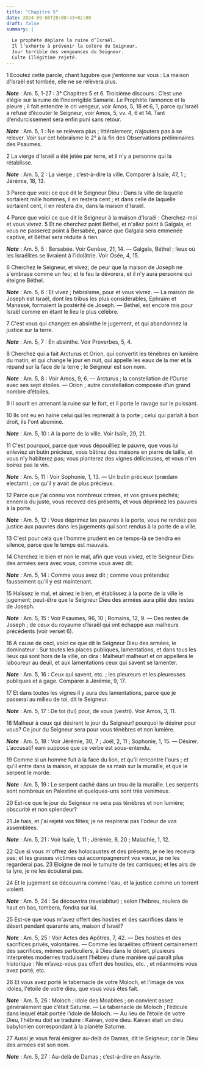 ```yaml
---
title: "Chapitre 5"
date: 2024-09-06T20:00:43+02:00
draft: false
summary: |
  
  Le prophète déplore la ruine d’Israël.
  Il l’exhorte à prévenir la colère du Seigneur.
  Jour terrible des vengeances du Seigneur.
  Culte illégitime rejeté.
---
```



1 Ecoutez cette parole, chant lugubre que j'entonne sur vous : La maison d'Israël est tombée, elle ne se relèvera plus.

***Note*** :  Am. 5, 1-27 : 3° Chapitres 5 et 6. Troisième discours : C’est une élégie sur la ruine de l’incorrigible Samarie. Le Prophète l’annonce et la pleure ; il fait entendre le cri vengeur, voir Amos, 5, 18 et 6, 1, parce qu’Israël a refusé d’écouter le Seigneur, voir Amos, 5, vv. 4, 6 et 14. Tant d’endurcissement sera enfin puni sans retour.

***Note*** :  Am. 5, 1 : Ne se relèvera plus ; littéralement, n’ajoutera pas à se relever. Voir sur cet hébraïsme le 2° à la fin des Observations préliminaires des Psaumes.


2 La vierge d'Israël a été jetée par terre, et il n'y a personne qui la rétablisse.

***Note*** :  Am. 5, 2 : La vierge ; c’est-à-dire la ville. Comparer à Isaïe, 47, 1 ; Jérémie, 18, 13.


3 Parce que voici ce que dit le Seigneur Dieu : Dans la ville de laquelle sortaient mille hommes, il en restera cent ; et dans celle de laquelle sortaient cent, il en restera dix, dans la maison d'Israël.


4 Parce que voici ce que dit le Seigneur à la maison d'Israël : Cherchez-moi et vous vivrez. 5 Et ne cherchez point Béthel, et n'allez point à Galgala, et vous ne passerez point à Bersabée, parce que Galgala sera emmenée captive, et Béthel sera réduite à rien.

***Note*** :  Am. 5, 5 : Bersabée. Voir Genèse, 21, 14. ― Galgala, Béthel ; lieux où les Israélites se livraient à l’idolâtrie. Voir Osée, 4, 15.


6 Cherchez le Seigneur, et vivez; de peur que la maison de Joseph ne s'embrase comme un feu; et le feu la dévorera, et il n'y aura personne qui éteigne Béthel.

***Note*** :  Am. 5, 6 : Et vivez ; hébraïsme, pour et vous vivrez. ― La maison de Joseph est Israël, dont les tribus les plus considérables, Ephraïm et Manassé, formaient la postérité de Joseph. ― Béthel, est encore mis pour Israël comme en étant le lieu le plus célèbre.


7 C'est vous qui changez en absinthe le jugement, et qui abandonnez la justice sur la terre.

***Note*** :  Am. 5, 7 : En absinthe. Voir Proverbes, 5, 4.


8 Cherchez qui a fait Arcturus et Orion, qui convertit les ténèbres en lumière du matin, et qui change le jour en nuit, qui appelle les eaux de la mer et la répand sur la face de la terre ; le Seigneur est son nom.

***Note*** :  Am. 5, 8 : Voir Amos, 9, 6. ― Arcturus ; la constellation de l’Ourse avec ses sept étoiles. ― Orion ; autre constellation composée d’un grand nombre d’étoiles.

9 Il sourit en amenant la ruine sur le fort, et il porte le ravage sur le puissant.


10 Ils ont eu en haine celui qui les reprenait à la porte ; celui qui parlait à bon droit, ils l'ont abominé.

***Note*** :  Am. 5, 10 : A la porte de la ville. Voir Isaïe, 29, 21.

11 C'est pourquoi, parce que vous dépouilliez le pauvre, que vous lui enleviez un butin précieux, vous bâtirez des maisons en pierre de taille, et vous n'y habiterez pas; vous planterez des vignes délicieuses, et vous n'en boirez pas le vin.

***Note*** :  Am. 5, 11 : Voir Sophonie, 1, 13. ― Un butin précieux (prædam electam) ; ce qu’il y avait de plus précieux.

12 Parce que j'ai connu vos nombreux crimes, et vos graves péchés; ennemis du juste, vous recevez des présents, et vous déprimez les pauvres à la porte.

***Note*** :  Am. 5, 12 : Vous déprimez les pauvres à la porte, vous ne rendez pas justice aux pauvres dans les jugements qui sont rendus à la porte de a ville.


13 C'est pour cela que l'homme prudent en ce temps-là se tiendra en silence, parce que le temps est mauvais.


14 Cherchez le bien et non le mal, afin que vous viviez, et le Seigneur Dieu des armées sera avec vous, comme vous avez dit.

***Note*** :  Am. 5, 14 : Comme vous avez dit ; comme vous prétendez faussement qu’il y est maintenant.

15 Haïssez le mal, et aimez le bien, et établissez à la porte de la ville le jugement; peut-être que le Seigneur Dieu des armées aura pitié des restes de Joseph.

***Note*** :  Am. 5, 15 : Voir Psaumes, 96, 10 ; Romains, 12, 9. ― Des restes de Joseph ; de ceux du royaume d’Israël qui ont échappé aux malheurs précédents (voir verset 6).


16 A cause de ceci, voici ce que dit le Seigneur Dieu des armées, le dominateur : Sur toutes les places publiques, lamentations, et dans tous les lieux qui sont hors de la ville, on dira : Malheur! malheur! et on appellera le laboureur au deuil, et aux lamentations ceux qui savent se lamenter.

***Note*** :  Am. 5, 16 : Ceux qui savent, etc. ; les pleureurs et les pleureuses publiques et à gage. Comparer à Jérémie, 9, 17.

17 Et dans toutes les vignes il y aura des lamentations, parce que je passerai au milieu de toi, dit le Seigneur.

***Note*** :  Am. 5, 17 : De toi (tui) pour, de vous (vestri). Voir Amos, 3, 11.


18 Malheur à ceux qui désirent le jour du Seigneur! pourquoi le désirer pour vous? Ce jour du Seigneur sera pour vous ténèbres et non lumière.

***Note*** :  Am. 5, 18 : Voir Jérémie, 30, 7 ; Joël, 2, 11 ; Sophonie, 1, 15. ― Désirer. L’accusatif eam suppose que ce verbe est sous-entendu.

19 Comme si un homme fuit à la face du lion, et qu'il rencontre l'ours ; et qu'il entre dans la maison, et appuie de sa main sur la muraille, et que le serpent le morde.

***Note*** :  Am. 5, 19 : Le serpent caché dans un trou de la muraille. Les serpents sont nombreux en Palestine et quelques-uns sont très venimeux.

20 Est-ce que le jour du Seigneur ne sera pas ténèbres et non lumière; obscurité et non splendeur?


21 Je hais, et j'ai rejeté vos fêtes; je ne respirerai pas l'odeur de vos assemblées.

***Note*** :  Am. 5, 21 : Voir Isaïe, 1, 11 ; Jérémie, 6, 20 ; Malachie, 1, 12.

22 Que si vous m'offrez des holocaustes et des présents, je ne les recevrai pas; et les grasses victimes qui accompagneront vos vœux, je ne les regarderai pas. 23 Eloigne de moi le tumulte de tes cantiques; et les airs de ta lyre, je ne les écouterai pas.


24 Et le jugement se découvrira comme l'eau, et la justice comme un torrent violent.

***Note*** :  Am. 5, 24 : Se découvrira (revelabitur) ; selon l’hébreu, roulera de haut en bas, tombera, fondra sur lui.

25 Est-ce que vous m'avez offert des hosties et des sacrifices dans le désert pendant quarante ans, maison d'Israël?

***Note*** :  Am. 5, 25 : Voir Actes des Apôtres, 7, 42. ― Des hosties et des sacrifices privés, volontaires. ― Comme les Israélites offrirent certainement des sacrifices, mêmes particuliers, à Dieu dans le désert, plusieurs interprètes modernes traduisent l’hébreu d’une manière qui paraît plus historique : Ne m’avez-vous pas offert des hosties, etc. , et néanmoins vous avez porté, etc.

26 Et vous avez porté le tabernacle de votre Moloch, et l'image de vos idoles, l'étoile de votre dieu, que vous vous êtes fait.

***Note*** :  Am. 5, 26 : Moloch ; idole des Moabites ; on convient assez généralement que c’était Saturne. ― Le tabernacle de Moloch ; l’édicule dans lequel était portée l’idole de Moloch. ― Au lieu de l’étoile de votre Dieu, l’hébreu doit se traduire : Kaivan, votre dieu. Kaivan était un dieu babylonien correspondant à la planète Saturne.


27 Aussi je vous ferai émigrer au-delà de Damas, dit le Seigneur; car le Dieu des armées est son nom.

***Note*** :  Am. 5, 27 : Au-delà de Damas ; c’est-à-dire en Assyrie.

